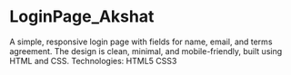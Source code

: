 # LoginPage_Akshat
A simple, responsive login page with fields for name, email, and terms agreement. The design is clean, minimal, and mobile-friendly, built using HTML and CSS.  Technologies:  HTML5 CSS3
